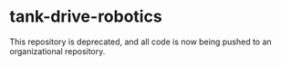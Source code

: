 # tank-drive-robotics

This repository is deprecated, and all code is now being pushed to an organizational repository.
